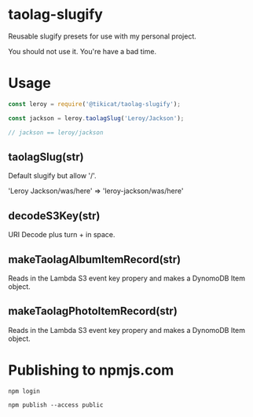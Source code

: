# taolag-slugify

Reusable slugify presets for use with my personal project.

You should not use it. You're have a bad time.

# Usage

```js
const leroy = require('@tikicat/taolag-slugify');

const jackson = leroy.taolagSlug('Leroy/Jackson');

// jackson == leroy/jackson
```

## taolagSlug(str)

Default slugify but allow '/'.

'Leroy Jackson/was/here' => 'leroy-jackson/was/here'

## decodeS3Key(str)

URI Decode plus turn + in space.

## makeTaolagAlbumItemRecord(str)

Reads in the Lambda S3 event key propery and makes a DynomoDB Item object.

## makeTaolagPhotoItemRecord(str)

Reads in the Lambda S3 event key propery and makes a DynomoDB Item object.

# Publishing to npmjs.com

`npm login`

`npm publish --access public`
